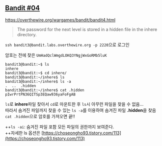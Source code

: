## [Bandit #04](https://overthewire.org/wargames/bandit/bandit4.html)

https://overthewire.org/wargames/bandit/bandit4.html
> The password for the next level is stored in a hidden file in the inhere directory.


``` ssh bandit3@bandit.labs.overthewire.org -p 2220 ```으로 로그인  

암호는 전에 찾은 ```UmHadQclWmgdLOKQ3YNgjWxGoRMb5luK```

```
bandit3@bandit:~$ ls
inhere
bandit3@bandit:~$ cd inhere/
bandit3@bandit:~/inhere$ ls
bandit3@bandit:~/inhere$ ls -a
.  ..  .hidden
bandit3@bandit:~/inhere$ cat .hidden
pIwrPrtPN36QITSp3EQaw936yaFoFgAB
```

```ls```로 **inhere**파일 찾아서 ```cd```로 마운트한 후 ```ls```시 아무런 파일을 찾을 수 없음...  
따라서 숨겨진 파일까지 찾을 수 있는 ```ls -a```를 이용하여 숨겨진 파일 **.hidden**을 찾음 
```cat .hidden```으로 암호를 가져오면 끝!!

++```ls -ai```: 숨겨진 파일 포함 모든 파일의 권한까지 보여준다.  
++자세한 ls 옵션은 [https://choseongho93.tistory.com/113](https://choseongho93.tistory.com/113)
